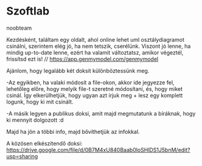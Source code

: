 Szoftlab
========

noobteam

Kezdésként, találtam egy oldalt, ahol online lehet uml osztálydiagramot csinálni, szerintem elég jó, ha nem tetszik, cserélünk. Viszont jó lenne, ha mindig up-to-date lenne, ezért ha valamit változtatsz, amikor végeztél, frissítsd ezt is!
// https://app.genmymodel.com/genmymodel



Ajánlom, hogy legalább két doksit különböztessünk meg.

-Az egyikben, ha valaki módosít a file-okon, akkor ide jegyezze fel, lehetőleg előre, hogy melyik file-t szeretné módosítani, és, hogy miket csinál. Így elkerülhetjük, hogy ugyan azt írjuk meg + lesz egy komplett logunk, hogy ki mit csinált.

-A másik legyen a publikus doksi, amit majd megmutatunk a bíráknak, hogy ki mennyit dolgozott :d

Majd ha jön a többi info, majd bővíthetjük az infokkal.


A közösen elkészítendő doksi:
https://drive.google.com/file/d/0B7M4xU840Baab0loSHlDS1J5bnM/edit?usp=sharing
